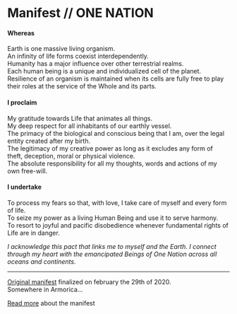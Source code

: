  Manifest // ONE NATION
 ======================

#### Whereas

Earth is one massive living organism.  
An infinity of life forms coexist interdependently.  
Humanity has a major influence over other terrestrial realms.  
Each human being is a unique and individualized cell of the planet.  
Resilience of an organism is maintained when its cells are fully free to play their roles at the service of the Whole and its parts.

#### I proclaim

My gratitude towards Life that animates all things.  
My deep respect for all inhabitants of our earthly vessel.  
The primacy of the biological and conscious being that I am, over the legal entity created after my birth.  
The legitimacy of my creative power as long as it excludes any form of theft, deception, moral or physical violence.  
The absolute responsibility for all my thoughts, words and actions of my own free-will.

#### I undertake

To process my fears so that, with love, I take care of myself and every form of life.  
To seize my power as a living Human Being and use it to serve harmony.  
To resort to joyful and pacific disobedience whenever fundamental rights of Life are in danger.

_I acknowledge this pact that links me to myself and the Earth. I connect through my heart with the emancipated Beings of One Nation across all oceans and continents._

---

 [Original manifest](./fr_manifeste.md) finalized on february the 29th of 2020.  
Somewhere in Armorica...

[Read more](./README.md) about the manifest